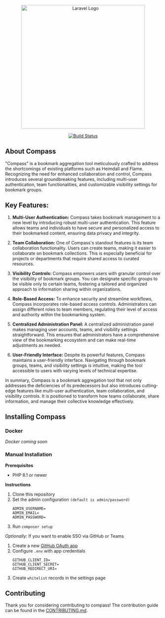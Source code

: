 <p align="center"><img src="https://github.com/Kazuto/compass/assets/25435034/6505dad2-9255-4c34-b192-e38efc2ae682" width="400" alt="Laravel Logo"></a></p>

<p align="center">
<a href="https://github.com/kazuto/compass/actions"><img src="https://github.com/kazuto/compass/workflows/CI/badge.svg" alt="Build Status"></a>
</p>

## About Compass
"Compass" is a bookmark aggregation tool meticulously crafted to address the shortcomings of existing platforms such as Heimdall and Flame. Recognizing the need for enhanced collaboration and control, Compass introduces several groundbreaking features, including multi-user authentication, team functionalities, and customizable visibility settings for bookmark groups.

## Key Features:

1. **Multi-User Authentication:**
   Compass takes bookmark management to a new level by introducing robust multi-user authentication. This feature allows teams and individuals to have secure and personalized access to their bookmarked content, ensuring data privacy and integrity.


2. **Team Collaboration:**
   One of Compass's standout features is its team collaboration functionality. Users can create teams, making it easier to collaborate on bookmark collections. This is especially beneficial for projects or departments that require shared access to curated resources.


3. **Visibility Controls:**
   Compass empowers users with granular control over the visibility of bookmark groups. You can designate specific groups to be visible only to certain teams, fostering a tailored and organized approach to information sharing within organizations.


4. **Role-Based Access:**
   To enhance security and streamline workflows, Compass incorporates role-based access controls. Administrators can assign different roles to team members, regulating their level of access and authority within the bookmarking system.


5. **Centralized Administration Panel:**
   A centralized administration panel makes managing user accounts, teams, and visibility settings straightforward. This ensures that administrators have a comprehensive view of the bookmarking ecosystem and can make real-time adjustments as needed.


6. **User-Friendly Interface:**
   Despite its powerful features, Compass maintains a user-friendly interface. Navigating through bookmark groups, teams, and visibility settings is intuitive, making the tool accessible to users with varying levels of technical expertise.

In summary, Compass is a bookmark aggregation tool that not only addresses the deficiencies of its predecessors but also introduces cutting-edge features like multi-user authentication, team collaboration, and visibility controls. It is positioned to transform how teams collaborate, share information, and manage their collective knowledge effectively.

## Installing Compass 
### Docker
*Docker coming soon*

### Manual Installation
**Prerequisites**
- PHP 8.1 or newer

**Instructions**
1. Clone this repository
2. Set the admin configuration `(default is admin/password)`
    ```
    ADMIN_USERNAME=
    ADMIN_EMAIL=
    ADMIN_PASSWORD=
    ```
3. Run `composer setup`

*Optionally:*
If you want to enable SSO via GitHub or Teams
1. Create a new [GitHub OAuth app](https://github.com/settings/developers)
2. Configure `.env` with app credentials
    ```
   GITHUB_CLIENT_ID=
   GITHUB_CLIENT_SECRET=
   GITHUB_REDIRECT_URI=
    ```
3. Create `whitelist` records in the settings page

## Contributing

Thank you for considering contributing to compass! The contribution guide can be found in the [CONTRIBUTING.md](/CONTRIBUTING.md).
